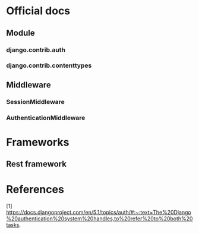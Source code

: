 # Official docs
## Module
### django.contrib.auth
### django.contrib.contenttypes
## Middleware
### SessionMiddleware
### AuthenticationMiddleware

# Frameworks
## Rest framework

# References
[1] https://docs.djangoproject.com/en/5.1/topics/auth/#:~:text=The%20Django%20authentication%20system%20handles,to%20refer%20to%20both%20tasks.